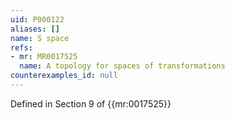 ```yaml
---
uid: P000122
aliases: []
name: S space
refs:
- mr: MR0017525
  name: A topology for spaces of transformations
counterexamples_id: null
---
```

Defined in Section 9 of {{mr:0017525}}
